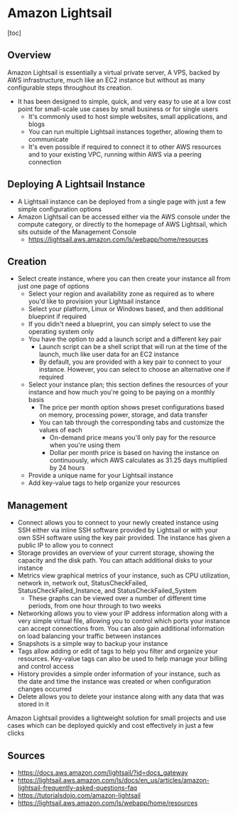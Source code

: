# Amazon Lightsail

[toc]

## Overview

Amazon Lightsail is essentially a virtual private server, A VPS, backed by AWS infrastructure, much like an EC2 instance but without as many configurable steps throughout its creation.

- It has been designed to simple, quick, and very easy to use at a low cost point for small-scale use cases by small business or for single users
  - It's commonly used to host simple websites, small applications, and blogs
  - You can run multiple Lightsail instances together, allowing them to communicate
  - It's even possible if required to connect it to other AWS resources and to your existing VPC, running within AWS via a peering connection



## Deploying A Lightsail Instance

- A Lightsail instance can be deployed from a single page with just a few simple configuration options
- Amazon Lightsail can be accessed either via the AWS console under the compute category, or directly to the homepage of AWS Lightsail, which sits outside of the Management Console
  - https://lightsail.aws.amazon.com/ls/webapp/home/resources



## Creation

- Select create instance, where you can then create your instance all from just one page of options
  - Select your region and availability zone as required as to where you'd like to provision your Lightsail instance
  - Select your platform, Linux or Windows based, and then additional blueprint if required
  - If you didn't need a blueprint, you can simply select to use the operating system only
  - You have the option to add a launch script and a different key pair
    - Launch script can be a shell script that will run at the time of the launch, much like user data for an EC2 instance
    - By default, you are provided with a key pair to connect to your instance. However, you can select to choose an alternative one if required
  - Select your instance plan; this section defines the resources of your instance and how much you're going to be paying on a monthly basis
    - The price per month option shows preset configurations based on memory, processing power, storage, and data transfer
    - You can tab through the corresponding tabs and customize the values of each 
      - On-demand price means you'll only pay for the resource when you're using them
      - Dollar per month price is based on having the instance on continuously, which AWS calculates as 31.25 days multiplied by 24 hours
  - Provide a unique name for your Lightsail instance
  - Add key-value tags to help organize your resources



## Management

- Connect allows you to connect to your newly created instance using SSH either via inline SSH software provided by Lightsail or with your own SSH software using the key pair provided. The instance has given a public IP to allow you to connect
- Storage  provides an overview of your current storage, showing the capacity and the disk path. You can attach additional disks to your instance
- Metrics view graphical metrics of your instance, such as CPU utilization, network in, network out, StatusCheckFailed, StatusCheckFailed_Instance, and StatusCheckFailed_System
  - These graphs can be viewed over a number of different time periods, from one hour through to two weeks
- Networking allows you to view your IP address information along with a very simple virtual file, allowing you to control which ports your instance can accept connections from. You can also gain additional information on load balancing your traffic between instances
- Snapshots is a simple way to backup your instance
- Tags allow adding or edit of tags to help you filter and organize your resources. Key-value tags can also be used to help manage your billing and control access
- History provides a simple order information of your instance, such as the date and time the instance was created or when configuration changes occurred
- Delete allows you to delete your instance along with any data that was stored in it

Amazon Lightsail provides a lightweight solution for small projects and use cases which can be deployed quickly and cost effectively in just a few clicks



## Sources

- https://docs.aws.amazon.com/lightsail/?id=docs_gateway
- https://lightsail.aws.amazon.com/ls/docs/en_us/articles/amazon-lightsail-frequently-asked-questions-faq
- https://tutorialsdojo.com/amazon-lightsail
- https://lightsail.aws.amazon.com/ls/webapp/home/resources